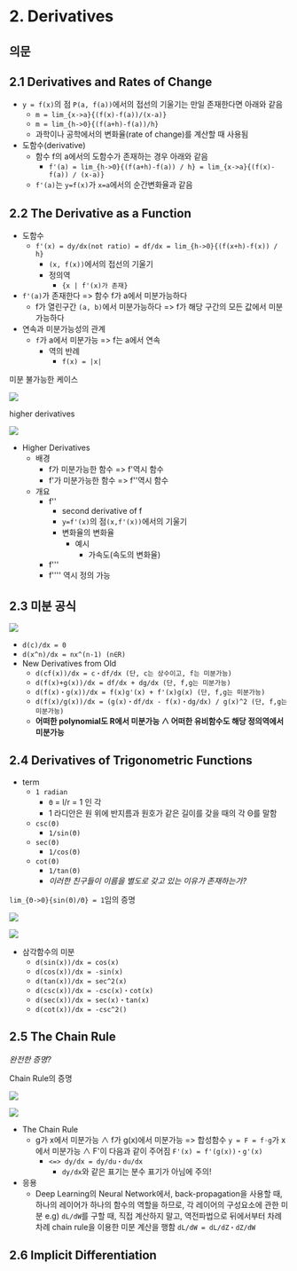 # 2. Derivatives

## 의문

## 2.1 Derivatives and Rates of Change

- `y = f(x)`의 점 `P(a, f(a))`에서의 접선의 기울기는 만일 존재한다면 아래와 같음
  - `m = lim_{x->a}{(f(x)-f(a))/(x-a)}`
  - `m = lim_{h->0}{(f(a+h)-f(a))/h}`
  - 과학이나 공학에서의 변화율(rate of change)를 계산할 때 사용됨
- 도함수(derivative)
  - 함수 f의 a에서의 도함수가 존재하는 경우 아래와 같음
    - `f'(a) = lim_{h->0}{(f(a+h)-f(a)) / h} = lim_{x->a}{(f(x)-f(a)) / (x-a)}`
  - `f'(a)`는 `y=f(x)`가 `x=a`에서의 순간변화율과 같음

## 2.2 The Derivative as a Function

- 도함수
  - `f'(x) = dy/dx(not ratio) = df/dx = lim_{h->0}{(f(x+h)-f(x)) / h}`
    - `(x, f(x))`에서의 접선의 기울기
    - 정의역
      - `{x | f'(x)가 존재}`
- `f'(a)`가 존재한다 => 함수 f가 a에서 미분가능하다
  - f가 열린구간 `(a, b)`에서 미분가능하다 => f가 해당 구간의 모든 값에서 미분가능하다
- 연속과 미분가능성의 관계
  - `f`가 a에서 미분가능 => f는 a에서 연속
    - 역의 반례
      - `f(x) = |x|`

미분 불가능한 케이스

![](./images/ch2/fail_to_be_differentiable1.png)

higher derivatives

![](./images/ch2/higher_derivative1.png)

- Higher Derivatives
  - 배경
    - f가 미분가능한 함수 => f'역시 함수
    - f'가 미분가능한 함수 => f''역시 함수
  - 개요
    - f''
      - second derivative of f
      - `y=f'(x)`의 점`(x,f'(x))`에서의 기울기
      - 변화율의 변화율
        - 예시
          - 가속도(속도의 변화율)
    - f'''
    - f'''' 역시 정의 가능

## 2.3 미분 공식

![](./images/ch2/differentiation_formulas1.png)

- `d(c)/dx = 0`
- `d(x^n)/dx = nx^(n-1) (n∈R)`
- New Derivatives from Old
  - `d(cf(x))/dx = c・df/dx (단, c는 상수이고, f는 미분가능)`
  - `d(f(x)+g(x))/dx = df/dx + dg/dx (단, f,g는 미분가능)`
  - `d(f(x)・g(x))/dx = f(x)g'(x) + f'(x)g(x) (단, f,g는 미분가능)`
  - `d(f(x)/g(x))/dx = (g(x)・df/dx - f(x)・dg/dx) / g(x)^2 (단, f,g는 미분가능)`
  - **어떠한 polynomial도 R에서 미분가능 ∧ 어떠한 유비함수도 해당 정의역에서 미분가능**

## 2.4 Derivatives of Trigonometric Functions

- term
  - `1 radian`
    - `Θ` = l/r = 1 인 각
    - 1 라디안은 원 위에 반지름과 원호가 같은 길이를 갖을 때의 각 Θ를 말함
  - `csc(Θ)`
    - `1/sin(Θ)`
  - `sec(Θ)`
    - `1/cos(Θ)`
  - `cot(Θ)`
    - `1/tan(Θ)`
    - *이러한 친구들이 이름을 별도로 갖고 있는 이유가 존재하는가?*

`lim_{Θ->0}{sin(Θ)/Θ} = 1`임의 증명

![](./images/ch2/proof1.png)

![](./images/ch2/proof2.png)

- 삼각함수의 미분
  - `d(sin(x))/dx = cos(x)`
  - `d(cos(x))/dx = -sin(x)`
  - `d(tan(x))/dx = sec^2(x)`
  - `d(csc(x))/dx = -csc(x)・cot(x)`
  - `d(sec(x))/dx = sec(x)・tan(x)`
  - `d(cot(x))/dx = -csc^2()`

## 2.5 The Chain Rule

*완전한 증명?*

Chain Rule의 증명

![](./images/ch2/chain_rule1.png)

![](./images/ch2/chain_rule2.png)

- The Chain Rule
  - g가 x에서 미분가능 ∧ f가 g(x)에서 미분가능 => 합성함수 `y = F = f◦g`가 x에서 미분가능 ∧ F'이 다음과 같이 주어짐 `F'(x) = f'(g(x))・g'(x)`
    - `<=> dy/dx = dy/du・du/dx`
      - `dy/dx`와 같은 표기는 분수 표기가 아님에 주의!
- 응용
  - Deep Learning의 Neural Network에서, back-propagation을 사용할 때, 하나의 레이어가 하나의 함수의 역할을 하므로, 각 레이어의 구성요소에 관한 미분 e.g) `dL/dW`를 구할 때, 직접 계산하지 말고, 역전파법으로 뒤에서부터 차례차례 chain rule을 이용한 미분 계산을 행함 `dL/dW = dL/dZ・dZ/dW`

## 2.6 Implicit Differentiation
